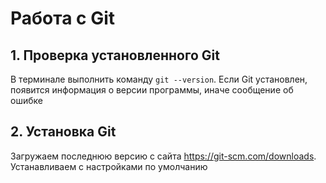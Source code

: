 # Работа с Git

## 1. Проверка установленного Git

В терминале выполнить команду `git --version`.
Если Git установлен, появится информация о версии программы, иначе сообщение об ошибке

## 2. Установка Git

Загружаем последнюю версию с сайта https://git-scm.com/downloads. Устанавливаем с настройками по умолчанию

